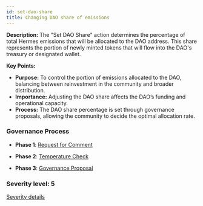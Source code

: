 ```yaml
---
id: set-dao-share
title: Changing DAO share of emissions
---
```


**Description:**
The "Set DAO Share" action determines the percentage of total Hermes emissions that will be allocated to the DAO address. This share represents the portion of newly minted tokens that will flow into the DAO's treasury or designated wallet.

**Key Points:**
- **Purpose:** To control the portion of emissions allocated to the DAO, balancing between reinvestment in the community and broader distribution.
- **Importance:** Adjusting the DAO share affects the DAO’s funding and operational capacity.
- **Process:** The DAO share percentage is set through governance proposals, allowing the community to decide the optimal allocation rate.

### Governance Process

- **Phase 1**: [Request for Comment][phase-1]

- **Phase 2**: [Temperature Check][phase-2]

- **Phase 3**: [Governance Proposal][phase-3]

[phase-1]: ./request-for-comment
[phase-2]: ./temperature-check
[phase-3]: ./governance-proposal

### Severity level: 5

[Severity details](/workspaces/Maia-DAO.github.io/versioned_docs/version-Maia/governance/05-severity.md)
